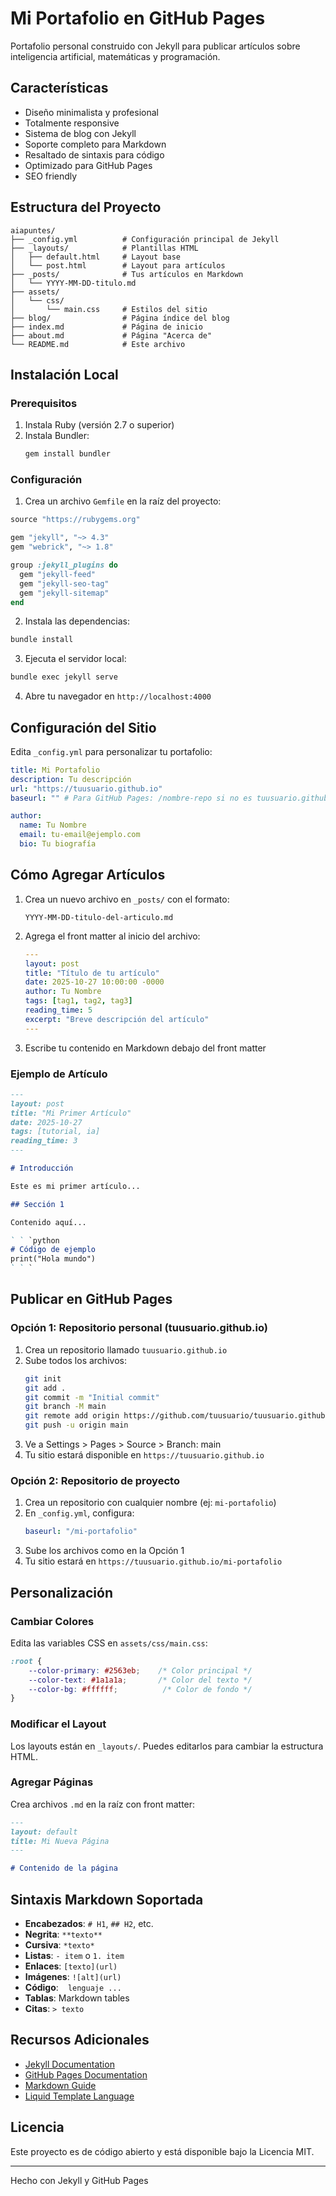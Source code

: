 # Mi Portafolio en GitHub Pages

Portafolio personal construido con Jekyll para publicar artículos sobre inteligencia artificial, matemáticas y programación.

## Características

- Diseño minimalista y profesional
- Totalmente responsive
- Sistema de blog con Jekyll
- Soporte completo para Markdown
- Resaltado de sintaxis para código
- Optimizado para GitHub Pages
- SEO friendly

## Estructura del Proyecto

```
aiapuntes/
├── _config.yml          # Configuración principal de Jekyll
├── _layouts/            # Plantillas HTML
│   ├── default.html     # Layout base
│   └── post.html        # Layout para artículos
├── _posts/              # Tus artículos en Markdown
│   └── YYYY-MM-DD-titulo.md
├── assets/
│   └── css/
│       └── main.css     # Estilos del sitio
├── blog/                # Página índice del blog
├── index.md             # Página de inicio
├── about.md             # Página "Acerca de"
└── README.md            # Este archivo

```

## Instalación Local

### Prerequisitos

1. Instala Ruby (versión 2.7 o superior)
2. Instala Bundler:
   ```bash
   gem install bundler
   ```

### Configuración

1. Crea un archivo `Gemfile` en la raíz del proyecto:

```ruby
source "https://rubygems.org"

gem "jekyll", "~> 4.3"
gem "webrick", "~> 1.8"

group :jekyll_plugins do
  gem "jekyll-feed"
  gem "jekyll-seo-tag"
  gem "jekyll-sitemap"
end
```

2. Instala las dependencias:
```bash
bundle install
```

3. Ejecuta el servidor local:
```bash
bundle exec jekyll serve
```

4. Abre tu navegador en `http://localhost:4000`

## Configuración del Sitio

Edita `_config.yml` para personalizar tu portafolio:

```yaml
title: Mi Portafolio
description: Tu descripción
url: "https://tuusuario.github.io"
baseurl: "" # Para GitHub Pages: /nombre-repo si no es tuusuario.github.io

author:
  name: Tu Nombre
  email: tu-email@ejemplo.com
  bio: Tu biografía
```

## Cómo Agregar Artículos

1. Crea un nuevo archivo en `_posts/` con el formato:
   ```
   YYYY-MM-DD-titulo-del-articulo.md
   ```

2. Agrega el front matter al inicio del archivo:
   ```yaml
   ---
   layout: post
   title: "Título de tu artículo"
   date: 2025-10-27 10:00:00 -0000
   author: Tu Nombre
   tags: [tag1, tag2, tag3]
   reading_time: 5
   excerpt: "Breve descripción del artículo"
   ---
   ```

3. Escribe tu contenido en Markdown debajo del front matter

### Ejemplo de Artículo

```markdown
---
layout: post
title: "Mi Primer Artículo"
date: 2025-10-27
tags: [tutorial, ia]
reading_time: 3
---

# Introducción

Este es mi primer artículo...

## Sección 1

Contenido aquí...

` ` `python
# Código de ejemplo
print("Hola mundo")
` ` `
```

## Publicar en GitHub Pages

### Opción 1: Repositorio personal (tuusuario.github.io)

1. Crea un repositorio llamado `tuusuario.github.io`
2. Sube todos los archivos:
   ```bash
   git init
   git add .
   git commit -m "Initial commit"
   git branch -M main
   git remote add origin https://github.com/tuusuario/tuusuario.github.io.git
   git push -u origin main
   ```
3. Ve a Settings > Pages > Source > Branch: main
4. Tu sitio estará disponible en `https://tuusuario.github.io`

### Opción 2: Repositorio de proyecto

1. Crea un repositorio con cualquier nombre (ej: `mi-portafolio`)
2. En `_config.yml`, configura:
   ```yaml
   baseurl: "/mi-portafolio"
   ```
3. Sube los archivos como en la Opción 1
4. Tu sitio estará en `https://tuusuario.github.io/mi-portafolio`

## Personalización

### Cambiar Colores

Edita las variables CSS en `assets/css/main.css`:

```css
:root {
    --color-primary: #2563eb;    /* Color principal */
    --color-text: #1a1a1a;       /* Color del texto */
    --color-bg: #ffffff;          /* Color de fondo */
}
```

### Modificar el Layout

Los layouts están en `_layouts/`. Puedes editarlos para cambiar la estructura HTML.

### Agregar Páginas

Crea archivos `.md` en la raíz con front matter:

```markdown
---
layout: default
title: Mi Nueva Página
---

# Contenido de la página
```

## Sintaxis Markdown Soportada

- **Encabezados**: `# H1`, `## H2`, etc.
- **Negrita**: `**texto**`
- **Cursiva**: `*texto*`
- **Listas**: `- item` o `1. item`
- **Enlaces**: `[texto](url)`
- **Imágenes**: `![alt](url)`
- **Código**: ` ` `lenguaje ... ` ` `
- **Tablas**: Markdown tables
- **Citas**: `> texto`

## Recursos Adicionales

- [Jekyll Documentation](https://jekyllrb.com/docs/)
- [GitHub Pages Documentation](https://docs.github.com/en/pages)
- [Markdown Guide](https://www.markdownguide.org/)
- [Liquid Template Language](https://shopify.github.io/liquid/)

## Licencia

Este proyecto es de código abierto y está disponible bajo la Licencia MIT.

---

Hecho con Jekyll y GitHub Pages
